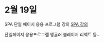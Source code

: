 # 2월 19일

SPA 단일 페이지 응용 프로그램 강의
[SPA 강의](https://www.youtube.com/watch?v=w7WBTWWRwcE)

단일페이지 응용프로그램 앵귤러 블레이저 리액트 등..
